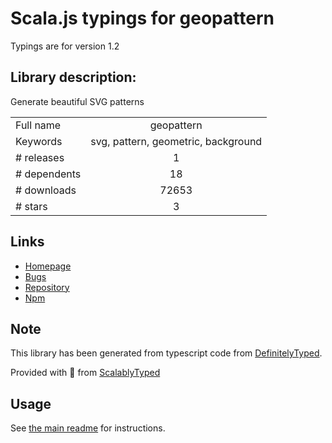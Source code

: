 
# Scala.js typings for geopattern

Typings are for version 1.2

## Library description:
Generate beautiful SVG patterns

|                    |                 |
| ------------------ | :-------------: |
| Full name          | geopattern |
| Keywords           | svg, pattern, geometric, background |
| # releases         | 1 |
| # dependents       | 18 |
| # downloads        | 72653 |
| # stars            | 3 |

## Links
- [Homepage](http://btmills.github.io/geopattern/geopattern.html)
- [Bugs](https://github.com/btmills/geopattern/issues)
- [Repository](https://github.com/btmills/geopattern)
- [Npm](https://www.npmjs.com/package/geopattern)
    


## Note
This library has been generated from typescript code from [DefinitelyTyped](https://definitelytyped.org).

Provided with :purple_heart: from [ScalablyTyped](https://github.com/oyvindberg/ScalablyTyped)

## Usage
See [the main readme](../../readme.md) for instructions.


